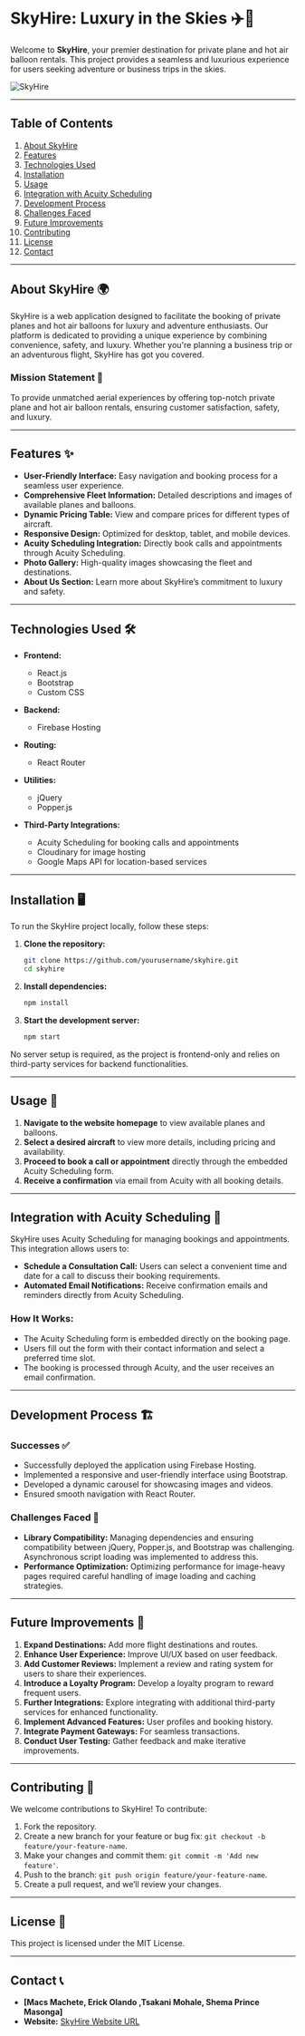 # **SkyHire: Luxury in the Skies** ✈️🎈

Welcome to **SkyHire**, your premier destination for private plane and hot air balloon rentals. This project provides a seamless and luxurious experience for users seeking adventure or business trips in the skies.

![SkyHire](https://eritech98.github.io/SKY_HIRE_PROJECT/assets/2.jpg)

---

## **Table of Contents**

1. [About SkyHire](#sky)
2. [Features](#features)
3. [Technologies Used](#technologies-used)
4. [Installation](#installation)
5. [Usage](#usage)
6. [Integration with Acuity Scheduling](#integration-with-acuity-scheduling)
7. [Development Process](#development-process)
8. [Challenges Faced](#challenges-faced)
9. [Future Improvements](#future-improvements)
10. [Contributing](#contributing)
11. [License](#license)
12. [Contact](#contact)

---

## **About SkyHire** 🌍

SkyHire is a web application designed to facilitate the booking of private planes and hot air balloons for luxury and adventure enthusiasts. Our platform is dedicated to providing a unique experience by combining convenience, safety, and luxury. Whether you're planning a business trip or an adventurous flight, SkyHire has got you covered.

### **Mission Statement** 🎯

To provide unmatched aerial experiences by offering top-notch private plane and hot air balloon rentals, ensuring customer satisfaction, safety, and luxury.

---

## **Features** ✨

- **User-Friendly Interface:** Easy navigation and booking process for a seamless user experience.
- **Comprehensive Fleet Information:** Detailed descriptions and images of available planes and balloons.
- **Dynamic Pricing Table:** View and compare prices for different types of aircraft.
- **Responsive Design:** Optimized for desktop, tablet, and mobile devices.
- **Acuity Scheduling Integration:** Directly book calls and appointments through Acuity Scheduling.
- **Photo Gallery:** High-quality images showcasing the fleet and destinations.
- **About Us Section:** Learn more about SkyHire’s commitment to luxury and safety.

---

## **Technologies Used** 🛠️

- **Frontend:**
  - React.js
  - Bootstrap
  - Custom CSS

- **Backend:**
  - Firebase Hosting

- **Routing:**
  - React Router

- **Utilities:**
  - jQuery
  - Popper.js

- **Third-Party Integrations:**
  - Acuity Scheduling for booking calls and appointments
  - Cloudinary for image hosting
  - Google Maps API for location-based services

---

## **Installation** 🖥️

To run the SkyHire project locally, follow these steps:

1. **Clone the repository:**

    ```bash
    git clone https://github.com/yourusername/skyhire.git
    cd skyhire
    ```

2. **Install dependencies:**

    ```bash
    npm install
    ```

3. **Start the development server:**

    ```bash
    npm start
    ```

No server setup is required, as the project is frontend-only and relies on third-party services for backend functionalities.

---

## **Usage** 🚀

1. **Navigate to the website homepage** to view available planes and balloons.
2. **Select a desired aircraft** to view more details, including pricing and availability.
3. **Proceed to book a call or appointment** directly through the embedded Acuity Scheduling form.
4. **Receive a confirmation** via email from Acuity with all booking details.

---

## **Integration with Acuity Scheduling** 📅

SkyHire uses Acuity Scheduling for managing bookings and appointments. This integration allows users to:

- **Schedule a Consultation Call:** Users can select a convenient time and date for a call to discuss their booking requirements.
- **Automated Email Notifications:** Receive confirmation emails and reminders directly from Acuity Scheduling.

### **How It Works:**

- The Acuity Scheduling form is embedded directly on the booking page.
- Users fill out the form with their contact information and select a preferred time slot.
- The booking is processed through Acuity, and the user receives an email confirmation.

---

## **Development Process** 🏗️

### **Successes** ✅

- Successfully deployed the application using Firebase Hosting.
- Implemented a responsive and user-friendly interface using Bootstrap.
- Developed a dynamic carousel for showcasing images and videos.
- Ensured smooth navigation with React Router.

### **Challenges Faced** 🚧

- **Library Compatibility:** Managing dependencies and ensuring compatibility between jQuery, Popper.js, and Bootstrap was challenging. Asynchronous script loading was implemented to address this.
- **Performance Optimization:** Optimizing performance for image-heavy pages required careful handling of image loading and caching strategies.

---

## **Future Improvements** 🔮

1. **Expand Destinations:** Add more flight destinations and routes.
2. **Enhance User Experience:** Improve UI/UX based on user feedback.
3. **Add Customer Reviews:** Implement a review and rating system for users to share their experiences.
4. **Introduce a Loyalty Program:** Develop a loyalty program to reward frequent users.
5. **Further Integrations:** Explore integrating with additional third-party services for enhanced functionality.
6. **Implement Advanced Features:** User profiles and booking history.
7. **Integrate Payment Gateways:** For seamless transactions.
8. **Conduct User Testing:** Gather feedback and make iterative improvements.

---

## **Contributing** 🤝

We welcome contributions to SkyHire! To contribute:

1. Fork the repository.
2. Create a new branch for your feature or bug fix: `git checkout -b feature/your-feature-name`.
3. Make your changes and commit them: `git commit -m 'Add new feature'`.
4. Push to the branch: `git push origin feature/your-feature-name`.
5. Create a pull request, and we’ll review your changes.

---

## **License** 📜

This project is licensed under the MIT License.

---

## **Contact** 📞

- **[Macs Machete, Erick Olando ,Tsakani Mohale, Shema Prince Masonga]**
- **Website:** [SkyHire Website URL](https://skyhireweb.web.app/)
